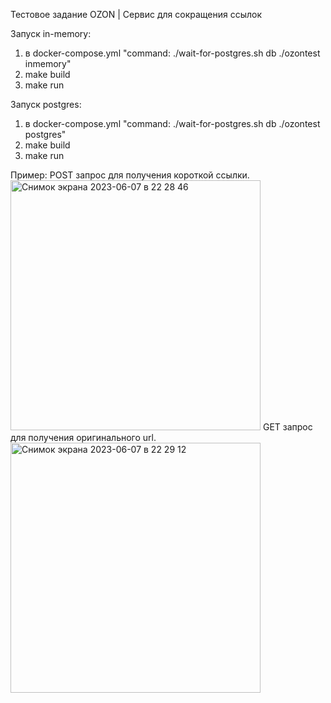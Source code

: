 Тестовое задание OZON | Сервис для сокращения ссылок

Запуск in-memory:
1. в docker-compose.yml "command: ./wait-for-postgres.sh db ./ozontest inmemory"
2. make build
3. make run

Запуск postgres:
1. в docker-compose.yml "command: ./wait-for-postgres.sh db ./ozontest postgres"
2. make build
3. make run

Пример:
POST запрос для получения короткой ссылки.
<img width="400" alt="Снимок экрана 2023-06-07 в 22 28 46" src="https://github.com/NickKlode/ozon-urlshortener/assets/83373008/81784161-1906-42e9-b97b-c5c3466e7297">
GET запрос для получения оригинального url.
<img width="400" alt="Снимок экрана 2023-06-07 в 22 29 12" src="https://github.com/NickKlode/ozon-urlshortener/assets/83373008/b2d11d16-7c01-4dbf-be60-1fb11e358f24">
